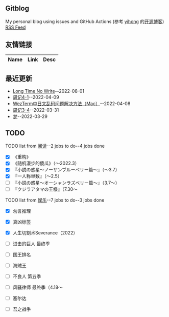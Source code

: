 ## Gitblog
My personal blog using issues and GitHub Actions (参考 [yihong](https://github.com/yihong0618) 的[开源博客](https://github.com/yihong0618/gitblog/issues/177))
[RSS Feed](https://raw.githubusercontent.com/wjianbo/blog-data/main/feed.xml)
## 友情链接
| Name | Link | Desc | 
 | ---- | ---- | ---- |
## 最近更新
- [Long Time No Write](https://github.com/wjianbo/blog-data/issues/14)--2022-08-01
- [周记4-1](https://github.com/wjianbo/blog-data/issues/13)--2022-04-09
- [WezTerm中日文乱码问题解决方法（Mac）](https://github.com/wjianbo/blog-data/issues/12)--2022-04-08
- [周记3-4](https://github.com/wjianbo/blog-data/issues/11)--2022-03-31
- [梦](https://github.com/wjianbo/blog-data/issues/10)--2022-03-29
## TODO
TODO list from [阅读](https://github.com/wjianbo/blog-data/issues/5)--2 jobs to do--4 jobs done
- [x] 《重构》
- [x] 《随机漫步的傻瓜》（～2022.3）
- [x] 『小説の惑星〜ノーザンブルーベリー篇～』（～3.7）
- [x] 『一人称単数』（～2.5）
- [ ] 『小説の惑星〜オーシャンラズベリー篇～』（3.7〜）
- [ ] 『クジラアタマの王様』（7.30〜

TODO list from [娱乐](https://github.com/wjianbo/blog-data/issues/2)--7 jobs to do--3 jobs done
- [x] 勿言推理
- [x] 真凶标签
- [x] 人生切割术Severance（2022）
- [ ] 进击的巨人 最终季
- [ ] 国王排名
- [ ] 海贼王
- [ ] 不良人 第五季
- [ ] 风骚律师 最终季（4.18～
- [ ] 塞尔达
- [ ] 吾之战争

